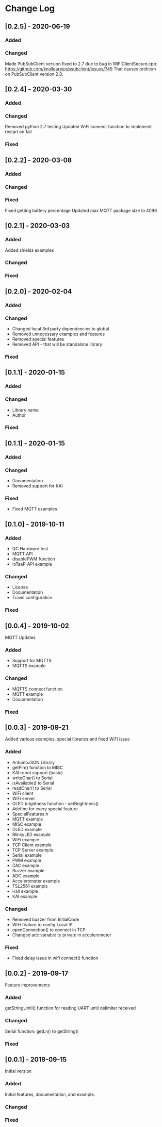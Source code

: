 # Change Log

## [0.2.5] - 2020-06-19
   
### Added
 
### Changed
Made PubSubClient version fixed to 2.7 due to bug in WiFiClientSecure.cpp: https://github.com/knolleary/pubsubclient/issues/749
That causes problem on PubSubClient version 2.8.

## [0.2.4] - 2020-03-30
   
### Added
 
### Changed
Removed python 2.7 testing
Updated WiFi connect function to implement restart on fail
   
### Fixed

## [0.2.2] - 2020-03-08
   
### Added
 
### Changed
   
### Fixed

Fixed getting battery percentage
Updated max MQTT package size to 4096

## [0.2.1] - 2020-03-03
   
### Added

Added shields examples
 
### Changed
   
### Fixed

## [0.2.0] - 2020-02-04
   
### Added
 
### Changed

- Changed local 3rd party dependencies to global
- Removed unnecessary examples and features 
- Removed special features
- Removed API - that will be standalone library
   
### Fixed

## [0.1.1] - 2020-01-15
   
### Added
 
### Changed

- Library name
- Author
   
### Fixed

## [0.1.1] - 2020-01-15
   
### Added
 
### Changed

- Documentation
- Removed support for KAI
   
### Fixed

- Fixed MQTT examples

## [0.1.0] - 2019-10-11
   
### Added

- QC Hardware test
- MQTT API
- disablePWM function
- IoTaaP-API example
 
### Changed

- License
- Documentation
- Travis configuration
   
### Fixed

## [0.0.4] - 2019-10-02
  
MQTT Updates
 
### Added

- Support for MQTTS
- MQTTS example
 
### Changed

- MQTTS connect function
- MQTT example
- Documentation
   
### Fixed
 

## [0.0.3] - 2019-09-21
  
Added various examples, special libraries and fixed WiFi issue
 
### Added

- ArduinoJSON Library
- getPin() function to MISC
- KAI robot support (basic)
- writeChar() to Serial
- isAvailable() to Serial
- readChar() to Serial
- WiFi client
- WiFi server
- OLED brightness function - setBrightness()
- #define for every special feature
- SpecialFeatures.h
- MQTT example
- MISC example
- OLED example
- BlinkyLED example
- WiFi example
- TCP Client example
- TCP Server example
- Serial example
- PWM example
- DAC example
- Buzzer example
- ADC example
- Accelerometer example
- TSL2561 example
- Hall example
- KAI example
 
### Changed

- Removed buzzer from InitialCode
- WiFi feature to config Local IP
- openConnection() to connect in TCP
- Changed adc variable to private in accelerometer
   
### Fixed

- Fixed delay issue in wifi connect() function

## [0.0.2] - 2019-09-17
  
Feature improvements
 
### Added

getStringUntil() function for reading UART until delimiter received
 
### Changed

Serial function: getLn() to getString() 
   
### Fixed
     
## [0.0.1] - 2019-09-15
  
Initial version
 
### Added

Initial features, documentation, and example.
 
### Changed
   
### Fixed
 